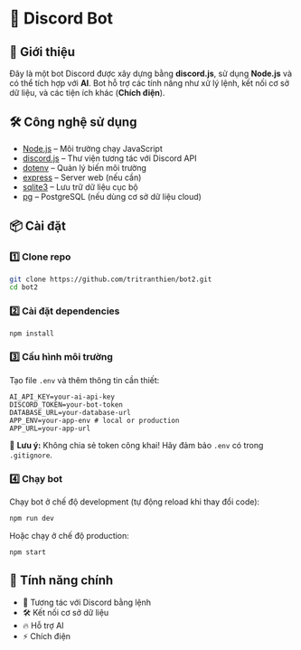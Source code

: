 # 🤖 Discord Bot

## 📌 Giới thiệu
Đây là một bot Discord được xây dựng bằng **discord.js**, sử dụng **Node.js** và có thể tích hợp với **AI**. Bot hỗ trợ các tính năng như xử lý lệnh, kết nối cơ sở dữ liệu, và các tiện ích khác (**Chích điện**).

## 🛠 Công nghệ sử dụng
- [Node.js](https://nodejs.org/) – Môi trường chạy JavaScript
- [discord.js](https://discord.js.org/) – Thư viện tương tác với Discord API
- [dotenv](https://www.npmjs.com/package/dotenv) – Quản lý biến môi trường
- [express](https://expressjs.com/) – Server web (nếu cần)
- [sqlite3](https://www.npmjs.com/package/sqlite3) – Lưu trữ dữ liệu cục bộ
- [pg](https://www.npmjs.com/package/pg) – PostgreSQL (nếu dùng cơ sở dữ liệu cloud)

## 📦 Cài đặt
### 1️⃣ Clone repo
```sh
git clone https://github.com/tritranthien/bot2.git
cd bot2
```
### 2️⃣ Cài đặt dependencies
```sh
npm install
```

### 3️⃣ Cấu hình môi trường
Tạo file `.env` và thêm thông tin cần thiết:
```env
AI_API_KEY=your-ai-api-key
DISCORD_TOKEN=your-bot-token
DATABASE_URL=your-database-url
APP_ENV=your-app-env # local or production
APP_URL=your-app-url
```
🚨 **Lưu ý:** Không chia sẻ token công khai! Hãy đảm bảo `.env` có trong `.gitignore`.

### 4️⃣ Chạy bot
Chạy bot ở chế độ development (tự động reload khi thay đổi code):
```sh
npm run dev
```
Hoặc chạy ở chế độ production:
```sh
npm start
```

## 🚀 Tính năng chính
- 🤖 Tương tác với Discord bằng lệnh
- 🛠 Kết nối cơ sở dữ liệu
- 🔥 Hỗ trợ AI
- ⚡ Chích điện


